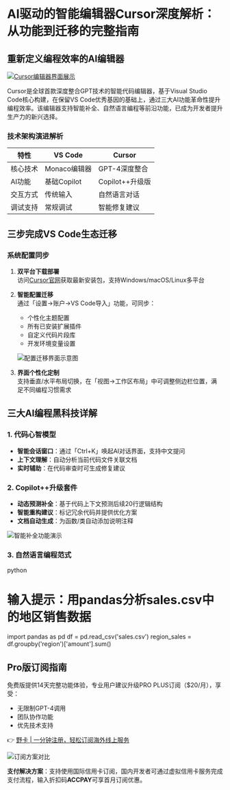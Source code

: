 # AI驱动的智能编辑器Cursor深度解析：从功能到迁移的完整指南

## 重新定义编程效率的AI编辑器
[![Cursor编辑器界面展示](https://bbtdd.com/wp-content/uploads/img/49328085.webp)](https://bbtdd.com/yeka)

Cursor是全球首款深度整合GPT技术的智能代码编辑器，基于Visual Studio Code核心构建，在保留VS Code优秀基因的基础上，通过三大AI功能革命性提升编程效率。该编辑器支持智能补全、自然语言编程等前沿功能，已成为开发者提升生产力的新兴选择。

### 技术架构演进解析
| 特性        | VS Code       | Cursor        |
|-------------|---------------|---------------|
| 核心技术    | Monaco编辑器  | GPT-4深度整合 |
| AI功能      | 基础Copilot   | Copilot++升级版|
| 交互方式    | 传统输入       | 自然语言对话  |
| 调试支持    | 常规调试       | 智能修复建议  |

## 三步完成VS Code生态迁移
### 系统配置同步
1. **双平台下载部署**  
   访问[Cursor官网](https://cursor.so)获取最新安装包，支持Windows/macOS/Linux多平台

2. **智能配置迁移**  
   通过「设置→账户→VS Code导入」功能，可同步：
   - 个性化主题配置
   - 所有已安装扩展插件
   - 自定义代码片段库
   - 开发环境变量设置

   ![配置迁移界面示意图](https://bbtdd.com/wp-content/uploads/img/73460634989.webp)

3. **界面个性化定制**  
   支持垂直/水平布局切换，在「视图→工作区布局」中可调整侧边栏位置，满足不同编程习惯需求

## 三大AI编程黑科技详解
### 1. 代码心智模型
- **智能会话窗口**：通过「Ctrl+K」唤起AI对话界面，支持中文提问
- **上下文理解**：自动分析当前代码文件关联文档
- **实时辅助**：在代码审查时可生成修复建议

### 2. Copilot++升级套件
- **动态预测补全**：基于代码上下文预测后续20行逻辑结构
- **智能重构建议**：标记冗余代码并提供优化方案
- **文档自动生成**：为函数/类自动添加说明注释

![智能补全功能演示](https://bbtdd.com/wp-content/uploads/img/4557578201291.webp)

### 3. 自然语言编程范式
python
# 输入提示：用pandas分析sales.csv中的地区销售数据
import pandas as pd
df = pd.read_csv('sales.csv')
region_sales = df.groupby('region')['amount'].sum()


## Pro版订阅指南
免费版提供14天完整功能体验，专业用户建议升级PRO PLUS订阅（$20/月），享受：
- 无限制GPT-4调用
- 团队协作功能
- 优先技术支持

👉 [野卡 | 一分钟注册，轻松订阅海外线上服务](https://bbtdd.com/yeka)

![订阅方案对比](https://bbtdd.com/wp-content/uploads/img/97791693358197.webp)

**支付解决方案**：支持使用国际信用卡订阅，国内开发者可通过虚拟信用卡服务完成支付流程，输入折扣码**ACCPAY**可享首月订阅优惠。